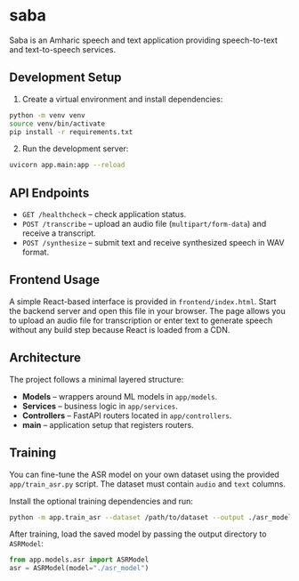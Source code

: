 # saba

Saba is an Amharic speech and text application providing speech-to-text and text-to-speech services.

## Development Setup

1. Create a virtual environment and install dependencies:

```bash
python -m venv venv
source venv/bin/activate
pip install -r requirements.txt
```

2. Run the development server:

```bash
uvicorn app.main:app --reload
```

## API Endpoints

- `GET /healthcheck` – check application status.
- `POST /transcribe` – upload an audio file (`multipart/form-data`) and receive a transcript.
- `POST /synthesize` – submit text and receive synthesized speech in WAV format.

## Frontend Usage

A simple React-based interface is provided in `frontend/index.html`. Start the
backend server and open this file in your browser. The page allows you to upload
an audio file for transcription or enter text to generate speech without any
build step because React is loaded from a CDN.

## Architecture

The project follows a minimal layered structure:

- **Models** – wrappers around ML models in `app/models`.
- **Services** – business logic in `app/services`.
- **Controllers** – FastAPI routers located in `app/controllers`.
- **main** – application setup that registers routers.

## Training

You can fine-tune the ASR model on your own dataset using the provided
`app/train_asr.py` script. The dataset must contain `audio` and `text` columns.

Install the optional training dependencies and run:

```bash
python -m app.train_asr --dataset /path/to/dataset --output ./asr_model
```

After training, load the saved model by passing the output directory to
`ASRModel`:

```python
from app.models.asr import ASRModel
asr = ASRModel(model="./asr_model")
```
